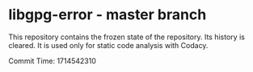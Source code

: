 # libgpg-error - master branch

This repository contains the frozen state of the repository.
Its history is cleared. It is used only for static code
analysis with Codacy.

Commit Time: 1714542310